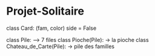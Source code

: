 # Projet-Solitaire

class Card: (fam, color)
side = False


class Pile: --> 7 files
class Pioche(Pile): -> la pioche
class Chateau_de_Carte(Pile): -> pile des familles

